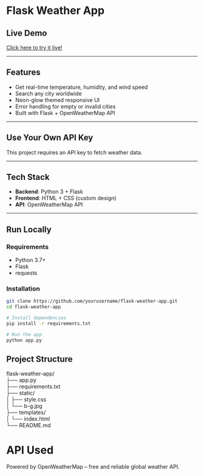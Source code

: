 #  Flask Weather App

## Live Demo

 [Click here to try it live!](https://flask-weather-app-gzgf.onrender.com)

---

##  Features

-  Get real-time temperature, humidity, and wind speed
-  Search any city worldwide
-  Neon-glow themed responsive UI
-  Error handling for empty or invalid cities
-  Built with Flask + OpenWeatherMap API

---
##  Use Your Own API Key

This project requires an API key to fetch weather data.

---
##  Tech Stack

- **Backend**: Python 3 + Flask
- **Frontend**: HTML + CSS (custom design)
- **API**: OpenWeatherMap API

---

##  Run Locally

###  Requirements

- Python 3.7+
- Flask
- requests

###  Installation

```bash
git clone https://github.com/yourusername/flask-weather-app.git
cd flask-weather-app

# Install dependencies
pip install -r requirements.txt

# Run the app
python app.py
```


## Project Structure
flask-weather-app/  
├── app.py  
├── requirements.txt  
├── static/  
│   ├── style.css  
│   └── b-g.jpg  
├── templates/  
│   └── index.html  
└── README.md  


# API Used
Powered by OpenWeatherMap – free and reliable global weather API.
